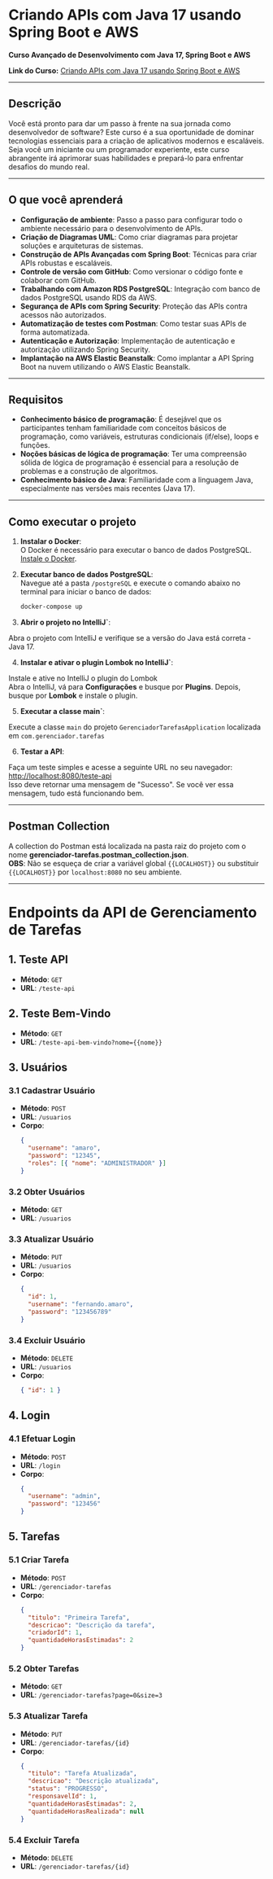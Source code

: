 # Criando APIs com Java 17 usando Spring Boot e AWS

**Curso Avançado de Desenvolvimento com Java 17, Spring Boot e AWS**

**Link do Curso:** [Criando APIs com Java 17 usando Spring Boot e AWS](https://www.udemy.com/course/criando-apis-com-java-17-usando-spring-boot-e-aws)

---

## Descrição

Você está pronto para dar um passo à frente na sua jornada como desenvolvedor de software? Este curso é a sua oportunidade de dominar tecnologias essenciais para a criação de aplicativos modernos e escaláveis. Seja você um iniciante ou um programador experiente, este curso abrangente irá aprimorar suas habilidades e prepará-lo para enfrentar desafios do mundo real.

---

## O que você aprenderá

- **Configuração de ambiente**: Passo a passo para configurar todo o ambiente necessário para o desenvolvimento de APIs.
- **Criação de Diagramas UML**: Como criar diagramas para projetar soluções e arquiteturas de sistemas.
- **Construção de APIs Avançadas com Spring Boot**: Técnicas para criar APIs robustas e escaláveis.
- **Controle de versão com GitHub**: Como versionar o código fonte e colaborar com GitHub.
- **Trabalhando com Amazon RDS PostgreSQL**: Integração com banco de dados PostgreSQL usando RDS da AWS.
- **Segurança de APIs com Spring Security**: Proteção das APIs contra acessos não autorizados.
- **Automatização de testes com Postman**: Como testar suas APIs de forma automatizada.
- **Autenticação e Autorização**: Implementação de autenticação e autorização utilizando Spring Security.
- **Implantação na AWS Elastic Beanstalk**: Como implantar a API Spring Boot na nuvem utilizando o AWS Elastic Beanstalk.

---

## Requisitos

- **Conhecimento básico de programação**: É desejável que os participantes tenham familiaridade com conceitos básicos de programação, como variáveis, estruturas condicionais (if/else), loops e funções.
- **Noções básicas de lógica de programação**: Ter uma compreensão sólida de lógica de programação é essencial para a resolução de problemas e a construção de algoritmos.
- **Conhecimento básico de Java**: Familiaridade com a linguagem Java, especialmente nas versões mais recentes (Java 17).

---

## Como executar o projeto

1. **Instalar o Docker**:  
   O Docker é necessário para executar o banco de dados PostgreSQL.  
   [Instale o Docker](https://docs.docker.com/desktop/).

2. **Executar banco de dados PostgreSQL**:  
   Navegue até a pasta `/postgreSQL` e execute o comando abaixo no terminal para iniciar o banco de dados:
   ```bash
   docker-compose up

3. **Abrir o projeto no IntelliJ`**:

Abra o projeto com IntelliJ e verifique se a versão do Java está correta - Java 17.

4. **Instalar e ativar o plugin Lombok no IntelliJ`**:

Instale e ative no IntelliJ o plugin do Lombok  
   Abra o IntelliJ, vá para **Configurações** e busque por **Plugins**. Depois, busque por **Lombok** e instale o plugin.

5. **Executar a classe main`**:

Execute a classe `main` do projeto `GerenciadorTarefasApplication` localizada em `com.gerenciador.tarefas`

6. **Testar a API**:

 Faça um teste simples e acesse a seguinte URL no seu navegador:  
   [http://localhost:8080/teste-api](http://localhost:8080/teste-api)  
   Isso deve retornar uma mensagem de "Sucesso". Se você ver essa mensagem, tudo está funcionando bem.

---

## Postman Collection

A collection do Postman está localizada na pasta raiz do projeto com o nome **gerenciador-tarefas.postman_collection.json**.  
**OBS**: Não se esqueça de criar a variável global `{{LOCALHOST}}` ou substituir `{{LOCALHOST}}` por `localhost:8080` no seu ambiente.

---

# Endpoints da API de Gerenciamento de Tarefas

## 1. **Teste API**
- **Método**: `GET`
- **URL**: `/teste-api`

## 2. **Teste Bem-Vindo**
- **Método**: `GET`
- **URL**: `/teste-api-bem-vindo?nome={{nome}}`

## 3. **Usuários**

### 3.1 **Cadastrar Usuário**
- **Método**: `POST`
- **URL**: `/usuarios`
- **Corpo**:
  ```json
  {
    "username": "amaro",
    "password": "12345",
    "roles": [{ "nome": "ADMINISTRADOR" }]
  }
  ```

### 3.2 **Obter Usuários**
- **Método**: `GET`
- **URL**: `/usuarios`

### 3.3 **Atualizar Usuário**
- **Método**: `PUT`
- **URL**: `/usuarios`
- **Corpo**:
  ```json
  {
    "id": 1,
    "username": "fernando.amaro",
    "password": "123456789"
  }
  ```

### 3.4 **Excluir Usuário**
- **Método**: `DELETE`
- **URL**: `/usuarios`
- **Corpo**:
  ```json
  { "id": 1 }
  ```

## 4. **Login**

### 4.1 **Efetuar Login**
- **Método**: `POST`
- **URL**: `/login`
- **Corpo**:
  ```json
  {
    "username": "admin",
    "password": "123456"
  }
  ```

## 5. **Tarefas**

### 5.1 **Criar Tarefa**
- **Método**: `POST`
- **URL**: `/gerenciador-tarefas`
- **Corpo**:
  ```json
  {
    "titulo": "Primeira Tarefa",
    "descricao": "Descrição da tarefa",
    "criadorId": 1,
    "quantidadeHorasEstimadas": 2
  }
  ```

### 5.2 **Obter Tarefas**
- **Método**: `GET`
- **URL**: `/gerenciador-tarefas?page=0&size=3`

### 5.3 **Atualizar Tarefa**
- **Método**: `PUT`
- **URL**: `/gerenciador-tarefas/{id}`
- **Corpo**:
  ```json
  {
    "titulo": "Tarefa Atualizada",
    "descricao": "Descrição atualizada",
    "status": "PROGRESSO",
    "responsavelId": 1,
    "quantidadeHorasEstimadas": 2,
    "quantidadeHorasRealizada": null
  }
  ```

### 5.4 **Excluir Tarefa**
- **Método**: `DELETE`
- **URL**: `/gerenciador-tarefas/{id}`
